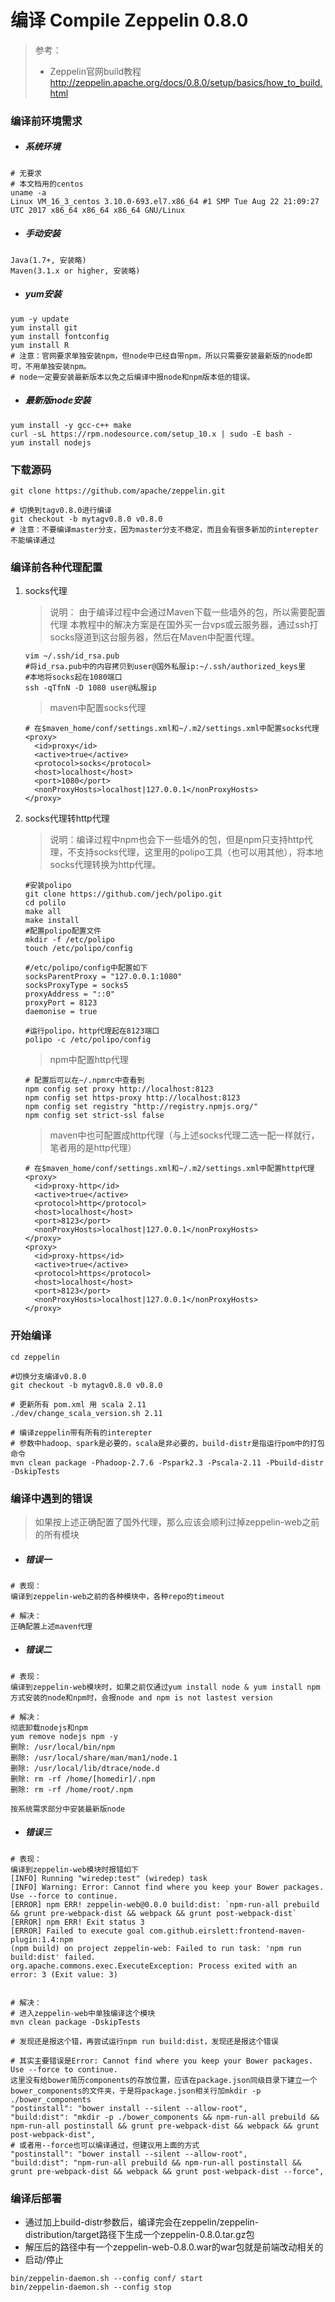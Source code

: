 # 编译 Compile Zeppelin 0.8.0
> 参考：
> - Zeppelin官网build教程 http://zeppelin.apache.org/docs/0.8.0/setup/basics/how_to_build.html

### 编译前环境需求
- ##### 系统环境
```
# 无要求
# 本文档用的centos
uname -a
Linux VM_16_3_centos 3.10.0-693.el7.x86_64 #1 SMP Tue Aug 22 21:09:27 UTC 2017 x86_64 x86_64 x86_64 GNU/Linux
```
- ##### 手动安装
```
Java(1.7+, 安装略)
Maven(3.1.x or higher, 安装略)
```
- ##### yum安装
```
yum -y update
yum install git
yum install fontconfig
yum install R
# 注意：官网要求单独安装npm，但node中已经自带npm，所以只需要安装最新版的node即可，不用单独安装npm。
# node一定要安装最新版本以免之后编译中报node和npm版本低的错误。
```
- ##### 最新版node安装
```
yum install -y gcc-c++ make
curl -sL https://rpm.nodesource.com/setup_10.x | sudo -E bash -
yum install nodejs
```

### 下载源码
```
git clone https://github.com/apache/zeppelin.git

# 切换到tagv0.8.0进行编译
git checkout -b mytagv0.8.0 v0.8.0
# 注意：不要编译master分支，因为master分支不稳定，而且会有很多新加的interepter不能编译通过
```

### 编译前各种代理配置

1. socks代理
    > 说明： 由于编译过程中会通过Maven下载一些墙外的包，所以需要配置代理
    >  本教程中的解决方案是在国外买一台vps或云服务器，通过ssh打socks隧道到这台服务器，然后在Maven中配置代理。
    
    ```
    vim ~/.ssh/id_rsa.pub
    #将id_rsa.pub中的内容拷贝到user@国外私服ip:~/.ssh/authorized_keys里
    #本地将socks起在1080端口
    ssh -qTfnN -D 1080 user@私服ip
    ```
    > maven中配置socks代理
    
    ```
    # 在$maven_home/conf/settings.xml和~/.m2/settings.xml中配置socks代理
    <proxy>
      <id>proxy</id>
      <active>true</active>
      <protocol>socks</protocol>
      <host>localhost</host>
      <port>1080</port>
      <nonProxyHosts>localhost|127.0.0.1</nonProxyHosts>
    </proxy>
    
    ```
    
2. socks代理转http代理 
    > 说明：编译过程中npm也会下一些墙外的包，但是npm只支持http代理，不支持socks代理，这里用的polipo工具（也可以用其他），将本地socks代理转换为http代理。
    
    ```
    #安装polipo
    git clone https://github.com/jech/polipo.git
    cd polilo
    make all
    make install
    #配置polipo配置文件
    mkdir -f /etc/polipo
    touch /etc/polipo/config
    ```
    ```
    #/etc/polipo/config中配置如下
    socksParentProxy = "127.0.0.1:1080"
    socksProxyType = socks5
    proxyAddress = "::0"
    proxyPort = 8123
    daemonise = true
    ```
    ```
    #运行polipo，http代理起在8123端口
    polipo -c /etc/polipo/config
    ```
    > npm中配置http代理
 
    ```
    # 配置后可以在~/.npmrc中查看到
    npm config set proxy http://localhost:8123
    npm config set https-proxy http://localhost:8123
    npm config set registry "http://registry.npmjs.org/"
    npm config set strict-ssl false
    
    ```
    
    > maven中也可配置成http代理（与上述socks代理二选一配一样就行，笔者用的是http代理）
    
    ```
    # 在$maven_home/conf/settings.xml和~/.m2/settings.xml中配置http代理
    <proxy>
      <id>proxy-http</id>
      <active>true</active>
      <protocol>http</protocol>
      <host>localhost</host>
      <port>8123</port>
      <nonProxyHosts>localhost|127.0.0.1</nonProxyHosts>
    </proxy>
    <proxy>
      <id>proxy-https</id>
      <active>true</active>
      <protocol>https</protocol>
      <host>localhost</host>
      <port>8123</port>
      <nonProxyHosts>localhost|127.0.0.1</nonProxyHosts>
    </proxy>
    
    ```

### 开始编译

```
cd zeppelin

#切换分支编译v0.8.0
git checkout -b mytagv0.8.0 v0.8.0

# 更新所有 pom.xml 用 scala 2.11
./dev/change_scala_version.sh 2.11

# 编译zeppelin带有所有的interepter
# 参数中hadoop、spark是必要的，scala是非必要的，build-distr是指运行pom中的打包命令
mvn clean package -Phadoop-2.7.6 -Pspark2.3 -Pscala-2.11 -Pbuild-distr -DskipTests
```



### 编译中遇到的错误

> 如果按上述正确配置了国外代理，那么应该会顺利过掉zeppelin-web之前的所有模块

- ##### 错误一

```
# 表现：
编译到zeppelin-web之前的各种模块中，各种repo的timeout

# 解决：
正确配置上述maven代理
```

- ##### 错误二
```
# 表现：
编译到zeppelin-web模块时，如果之前仅通过yum install node & yum install npm方式安装的node和npm时，会报node and npm is not lastest version

# 解决：
彻底卸载nodejs和npm
yum remove nodejs npm -y
删除: /usr/local/bin/npm
删除: /usr/local/share/man/man1/node.1
删除: /usr/local/lib/dtrace/node.d
删除: rm -rf /home/[homedir]/.npm
删除: rm -rf /home/root/.npm

按系统需求部分中安装最新版node
```

- ##### 错误三
```
# 表现：
编译到zeppelin-web模块时报错如下
[INFO] Running "wiredep:test" (wiredep) task
[INFO] Warning: Error: Cannot find where you keep your Bower packages. Use --force to continue.
[ERROR] npm ERR! zeppelin-web@0.0.0 build:dist: `npm-run-all prebuild && grunt pre-webpack-dist && webpack && grunt post-webpack-dist`
[ERROR] npm ERR! Exit status 3
[ERROR] Failed to execute goal com.github.eirslett:frontend-maven-plugin:1.4:npm
(npm build) on project zeppelin-web: Failed to run task: 'npm run build:dist' failed. 
org.apache.commons.exec.ExecuteException: Process exited with an error: 3 (Exit value: 3)


# 解决：
# 进入zeppelin-web中单独编译这个模块
mvn clean package -DskipTests

# 发现还是报这个错，再尝试运行npm run build:dist，发现还是报这个错误

# 其实主要错误是Error: Cannot find where you keep your Bower packages. Use --force to continue. 
这里没有给bower简历components的存放位置，应该在package.json同级目录下建立一个bower_components的文件夹，于是将package.json相关行加mkdir -p ./bower_components
"postinstall": "bower install --silent --allow-root",
"build:dist": "mkdir -p ./bower_components && npm-run-all prebuild && npm-run-all postinstall && grunt pre-webpack-dist && webpack && grunt post-webpack-dist",
# 或者用--force也可以编译通过，但建议用上面的方式
"postinstall": "bower install --silent --allow-root",
"build:dist": "npm-run-all prebuild && npm-run-all postinstall && grunt pre-webpack-dist && webpack && grunt post-webpack-dist --force",

```

### 编译后部署
- 通过加上build-distr参数后，编译完会在zeppelin/zeppelin-distribution/target路径下生成一个zeppelin-0.8.0.tar.gz包
- 解压后的路径中有一个zeppelin-web-0.8.0.war的war包就是前端改动相关的
- 启动/停止
```
bin/zeppelin-daemon.sh --config conf/ start
bin/zeppelin-daemon.sh --config stop
```

